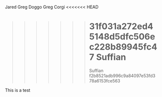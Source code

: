 Jared
Greg Doggo
Greg Corgi
<<<<<<< HEAD

> > > > > > > 31f031a272ed45148d5dfc506ec228b89945fc47
> > > > > > > Suffian
> > > > > > > =======
> > > > > > > Suffian
> > > > > > > f2b8521adb996c9a84097e53fd378a6153fce563

This is a test
